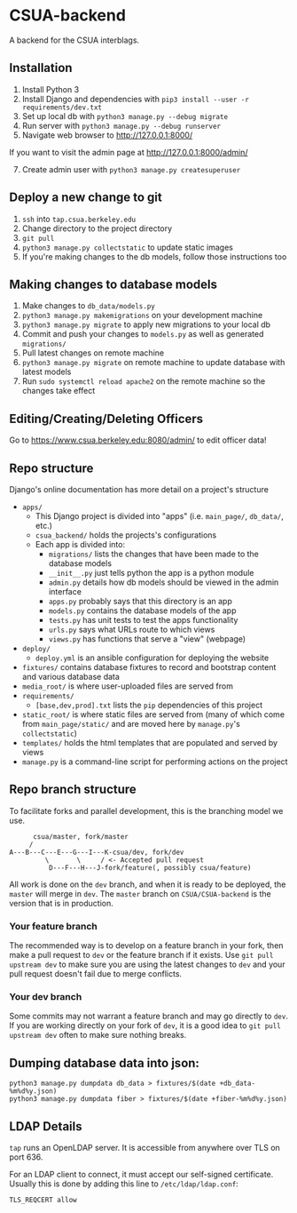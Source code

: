 CSUA-backend
============

A backend for the CSUA interblags.

## Installation

1. Install Python 3
2. Install Django and dependencies with `pip3 install --user -r requirements/dev.txt`
3. Set up local db with `python3 manage.py --debug migrate`
4. Run server with `python3 manage.py --debug runserver`
5. Navigate web browser to http://127.0.0.1:8000/

If you want to visit the admin page at http://127.0.0.1:8000/admin/

7. Create admin user with `python3 manage.py createsuperuser`

## Deploy a new change to git

1. `ssh` into `tap.csua.berkeley.edu`
2. Change directory to the project directory
3. `git pull`
4. `python3 manage.py collectstatic` to update static images
5. If you're making changes to the db models, follow those instructions too

## Making changes to database models

1. Make changes to `db_data/models.py`
2. `python3 manage.py makemigrations` on your development machine
3. `python3 manage.py migrate` to apply new migrations to your local db
4. Commit and push your changes to `models.py` as well as generated `migrations/`
5. Pull latest changes on remote machine
6. `python3 manage.py migrate` on remote machine to update database with latest models
7. Run `sudo systemctl reload apache2` on the remote machine so the changes take effect

## Editing/Creating/Deleting Officers

Go to https://www.csua.berkeley.edu:8080/admin/ to edit officer data!

## Repo structure

Django's online documentation has more detail on a project's structure

- `apps/`
  - This Django project is divided into "apps" (i.e. `main_page/`, `db_data/`, etc.)
  - `csua_backend/` holds the projects's configurations
  - Each app is divided into:
  	- `migrations/` lists the changes that have been made to the database models
  	- `__init__.py` just tells python the app is a python module
  	- `admin.py` details how db models should be viewed in the admin interface
  	- `apps.py` probably says that this directory is an app
  	- `models.py` contains the database models of the app
  	- `tests.py` has unit tests to test the apps functionality
  	- `urls.py` says what URLs route to which views
  	- `views.py` has functions that serve a "view" (webpage)
- `deploy/`
  - `deploy.yml` is an ansible configuration for deploying the website
- `fixtures/` contains database fixtures to record and bootstrap content and various database data
- `media_root/` is where user-uploaded files are served from
- `requirements/`
  - `[base,dev,prod].txt` lists the `pip` dependencies of this project
- `static_root/` is where static files are served from (many of which come from `main_page/static/` and are moved here by `manage.py`'s `collectstatic`)
- `templates/` holds the html templates that are populated and served by views
- `manage.py` is a command-line script for performing actions on the project

## Repo branch structure

To facilitate forks and parallel development, this is the branching model we use.

``` 
      csua/master, fork/master
     /
A---B---C---E---G---I---K-csua/dev, fork/dev
         \       \     / <- Accepted pull request
          D---F---H---J-fork/feature(, possibly csua/feature)
```

All work is done on the `dev` branch, and when it is ready to be deployed, the `master` will merge in `dev`.
The `master` branch on `CSUA/CSUA-backend` is the version that is in production.

### Your feature branch

The recommended way is to develop on a feature branch in your fork, then make a pull request to `dev` or the feature branch if it exists. Use `git pull upstream dev` to make sure you are using the latest changes to `dev` and your pull request doesn't fail due to merge conflicts.

### Your dev branch

Some commits may not warrant a feature branch and may go directly to `dev`. If you are working directly on your fork of `dev`, it is a good idea to `git pull upstream dev` often to make sure nothing breaks.

## Dumping database data into json:

```shell
python3 manage.py dumpdata db_data > fixtures/$(date +db_data-%m%d%y.json)
python3 manage.py dumpdata fiber > fixtures/$(date +fiber-%m%d%y.json)
```

## LDAP Details

`tap` runs an OpenLDAP server. It is accessible from anywhere over TLS on port 636.

For an LDAP client to connect, it must accept our self-signed certificate.
Usually this is done by adding this line to `/etc/ldap/ldap.conf`:

`TLS_REQCERT allow`
